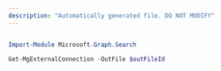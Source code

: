 ```yaml
---
description: "Automatically generated file. DO NOT MODIFY"
---
```


```powershell

Import-Module Microsoft.Graph.Search

Get-MgExternalConnection -OutFile $outFileId

```